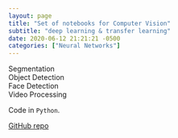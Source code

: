 ```yaml
---
layout: page
title: "Set of notebooks for Computer Vision"
subtitle: "deep learning & transfer learning"
date: 2020-06-12 21:21:21 -0500
categories: ["Neural Networks"]
---
```

Segmentation<br>
Object Detection<br>
Face Detection<br>
Video Processing<br>

Code in `Python`. 

[GitHub repo][comp_vis]

[comp_vis]:   https://github.com/alexyushkin/ComputerVision
